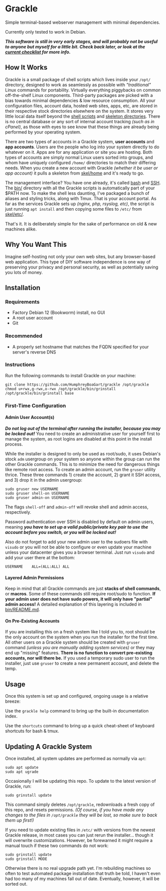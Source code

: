 # Grackle
Simple terminal-based webserver management with minimal dependencies.

Currently only tested to work in Debian.

***This software is still in very early stages, and will probably not be useful to anyone but myself for a little bit. Check back later, or look at the [current checklist](bin/grinstall.md) for more info.***

## How It Works

Grackle is a small package of shell scripts which lives inside your `/opt/` directory, designed to work as seamlessly as possible with *"traditional"* Linux commands for portability. Virtually everything piggybacks on common off-the-shelf Linux components. Third-party packages are picked with a bias towards minimal dependencies & low resource consumption. All your configuration files, account data, hosted web sites, apps, etc, are stored in their respective stock directories elsewhere on the system. It stores very little local data itself beyond the [shell scripts](bin/) and [skeleton directories](skel/). There is no central database or any sort of internal account tracking *(such as in cPanel)*, as those with eyes to see know that these things are already being performed by your operating system.

There are two types of accounts in a Grackle system, **user accounts** and **app accounts**. Users are the people who log into your system directly to do whatever on it. Apps are for any application or site you are hosting. Both types of accounts are simply normal Linux users sorted into groups, and whom have uniquely configured `/home/` directories to match their differing needs. When you create a new account with Grackle *(whether it be user or app account)* it pulls a skeleton from [skel/home](skel/home/) and it's ready to go.

The management interface? You have one already, it's called [bash](https://bestpoint.institute/tools/bash) and [SSH](https://bestpoint.institute/tools/ssh). The [bin/](bin/) directory with all the Grackle scripts is automatically part of your $PATH now. To make the shell less daunting, I've packaged a bunch of aliases and styling tricks, along with Tmux. That is your account portal. As far as the services Grackle sets up *(nginx, php, rsyslog, etc)*, the script is just running `apt install` and then copying some files to `/etc/` from [skel/etc/](skel/etc/).

That's it. It is deliberately simple for the sake of performance on old & new machines alike.

## Why You Want This

Imagine self-hosting not only your own web sites, but any browser-based web application. This type of DIY software independence is one way of preserving your privacy and personal security, as well as potentially saving you lots of money.

## Installation

### Requirements

- Factory Debian 12 (Bookworm) install, no GUI
- A root user account
- Git

### Recommended

- A properly set hostname that matches the FQDN specified for your server's reverse DNS

### Instructions
Run the following commands to install Grackle on your machine:
```
git clone https://github.com/HumphreyBoaGart/grackle /opt/grackle
chmod u+rwx,g-rwx,o-rwx /opt/grackle/bin/grinstall
/opt/grackle/bin/grinstall base
```

### First-Time Configuration

#### Admin User Account(s)
***Do not log out of the terminal after running the installer, because you may be locked out!*** You need to create an administrative user for yourself first to manage the system, as root logins are disabled at this point in the install process.

While the installer is designed to only be used as root/sudo, it uses Debian's stock `adm` usergroup on your system so anyone within the group can run the other Grackle commands. This is to minimize the need for dangerous things like remote root access. To create an admin account, run the `gruser` utility thrice. These three commands 1) create the account, 2) grant it SSH access, and 3) drop it in the admin usergroup:
```
sudo gruser new USERNAME
sudo gruser shell-on USERNAME
sudo gruser admin-on USERNAME
```
The flags `shell-off` and `admin-off` will revoke shell and admin access, respectively.

Password authentication over SSH is disabled by default on admin users, meaning ***you have to set up a valid public/private key pair to use the account before you switch, or you will be locked out!***

Also do not forget to add your new admin user to the sudoers file with `visudo` or you will not be able to configure or even update your machine unless your datacenter gives you a browser terminal. Just run `visudo` and add your user there at the bottom:
```
USERNAME    ALL=(ALL:ALL) ALL
```

#### Layered Admin Permissions
Keep in mind that all Grackle commands are just **stacks of shell commands**, or **macros**. Some of these commands still require root/sudo to function. **If your admin user does not have sudo powers, it will only have "partial" admin access!** A detailed explanation of this layering is included in [bin/README.md](bin/README.md).

#### On Pre-Existing Accounts
If you are installing this on a fresh system like I told you to, root should be the only account on the system when you run the installer for the first time. All other users on a Grackle system should be created with `gruser` command *(unless you are manually adding system services)* or they may end up "missing" features. **There is no function to convert pre-existing accounts, nor will there be.** If you used a temporary sudo user to run the installer, just use `gruser` to create a new permanent account, and delete the temp.

## Usage
Once this system is set up and configured, ongoing usage is a relative breeze:

Use the `grackle help` command to bring up the built-in documentation index.

Use the `shortcuts` command to bring up a quick cheat-sheet of keyboard shortcuts for bash & tmux.


## Updating A Grackle System
Once installed, all system updates are performed as normally via `apt`:
```
sudo apt update
sudo apt ugrade
```
Occasionally I will be updating this repo. To update to the latest version of Grackle, run:
```
sudo grinstall update
```
This command simply deletes `/opt/grackle`, redownloads a fresh copy of this repo, and resets permissions. *(Of course, if you have made any changes to the files in `/opt/grackle` they will be lost, so make sure to back them up first!)*

If you need to update existing files in `/etc/` with versions from the newest Grackle release, in most cases you can just rerun the installer... though it will overwrite customizations. However, be forewarned it might require a manual touch if these two commands do not work:
```
sudo grinstall update
sudo grinstall MODE
```
Otherwise there is no real upgrade path yet. I'm rebuilding machines so often to test automated package installation that truth be told, I haven't even had too many of my machines fall out of date. Eventually, however, it will be sorted out.
